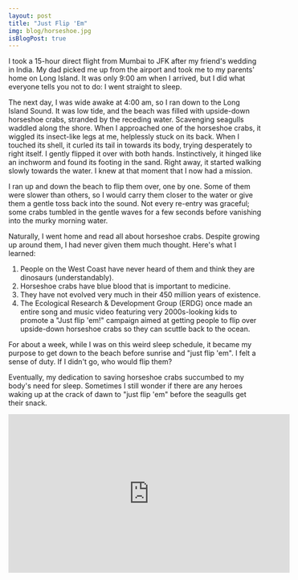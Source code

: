 ```yaml
---
layout: post
title: "Just Flip 'Em"
img: blog/horseshoe.jpg
isBlogPost: true
---
```


I took a 15-hour direct flight from Mumbai to JFK after my friend's wedding in India. My dad picked me up from the airport and took me to my parents' home on Long Island. It was only 9:00 am when I arrived, but I did what everyone tells you not to do: I went straight to sleep.

The next day, I was wide awake at 4:00 am, so I ran down to the Long Island Sound. It was low tide, and the beach was filled with upside-down horseshoe crabs, stranded by the receding water. Scavenging seagulls waddled along the shore. When I approached one of the horseshoe crabs, it wiggled its insect-like legs at me, helplessly stuck on its back. When I touched its shell, it curled its tail in towards its body, trying desperately to right itself. I gently flipped it over with both hands. Instinctively, it hinged like an inchworm and found its footing in the sand. Right away, it started walking slowly towards the water. I knew at that moment that I now had a mission.

I ran up and down the beach to flip them over, one by one. Some of them were slower than others, so I would carry them closer to the water or give them a gentle toss back into the sound. Not every re-entry was graceful; some crabs tumbled in the gentle waves for a few seconds before vanishing into the murky morning water.

Naturally, I went home and read all about horseshoe crabs. Despite growing up around them, I had never given them much thought. Here's what I learned:

1. People on the West Coast have never heard of them and think they are dinosaurs (understandably).
2. Horseshoe crabs have blue blood that is important to medicine.
3. They have not evolved very much in their 450 million years of existence.
4. The Ecological Research & Development Group (ERDG) once made an entire song and music video featuring very 2000s-looking kids to promote a "Just flip 'em!" campaign aimed at getting people to flip over upside-down horseshoe crabs so they can scuttle back to the ocean.

For about a week, while I was on this weird sleep schedule, it became my purpose to get down to the beach before sunrise and "just flip 'em". I felt a sense of duty. If I didn't go, who would flip them?

Eventually, my dedication to saving horseshoe crabs succumbed to my body's need for sleep. Sometimes I still wonder if there are any heroes waking up at the crack of dawn to "just flip 'em" before the seagulls get their snack.

<iframe width="560" height="315" src="https://www.youtube.com/embed/pkvfftJan6Y?si=3P483pC23nekGNAN" title="YouTube video player" frameborder="0" allow="accelerometer; autoplay; clipboard-write; encrypted-media; gyroscope; picture-in-picture; web-share" referrerpolicy="strict-origin-when-cross-origin" allowfullscreen></iframe>